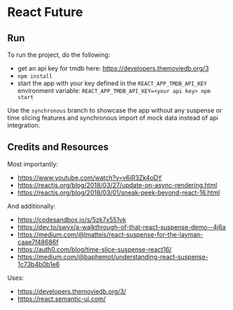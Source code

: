 # React Future

## Run

To run the project, do the following:

* get an api key for tmdb here: https://developers.themoviedb.org/3
* `npm install`
* start the app with your key defined in the `REACT_APP_TMDB_API_KEY` environment variable:
  `REACT_APP_TMDB_API_KEY=<your api key> npm start`

Use the `synchronous` branch to showcase the app without any suspense or time slicing features and synchronous import of mock data instead of api integration.

## Credits and Resources

Most importantly:

* https://www.youtube.com/watch?v=v6iR3Zk4oDY
* https://reactjs.org/blog/2018/03/27/update-on-async-rendering.html
* https://reactjs.org/blog/2018/03/01/sneak-peek-beyond-react-16.html

And additionally:

* https://codesandbox.io/s/5zk7x551vk
* https://dev.to/swyx/a-walkthrough-of-that-react-suspense-demo--4j6a
* https://medium.com/@lmatteis/react-suspense-for-the-layman-caae7f48686f
* https://auth0.com/blog/time-slice-suspense-react16/
* https://medium.com/@baphemot/understanding-react-suspense-1c73b4b0b1e6

Uses:

* https://developers.themoviedb.org/3/
* https://react.semantic-ui.com/
